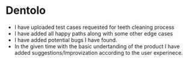 # Dentolo
* I have uploaded test cases requested for teeth cleaning process
* I have added all happy paths along with some other edge cases
* I have added potential bugs I have found.
* In the given time with the basic undertanding of the product I have added suggestions/Improvization according to the user experinece.
